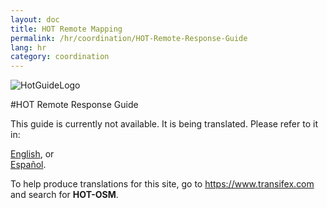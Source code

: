 ```yaml
---
layout: doc
title: HOT Remote Mapping  
permalink: /hr/coordination/HOT-Remote-Response-Guide 
lang: hr
category: coordination
---
```

![HotGuideLogo](http://hot.openstreetmap.org/sites/default/themes/hot_theme/logo.png)

#HOT Remote Response Guide  


This guide is currently not available. It is being translated. Please refer to it in:  

[English](/en/coordination/HOT-Remote-Response-Guide), or  
[Español](/es/coordination/HOT-Remote-Response-Guide).  

To help produce translations for this site, go to <https://www.transifex.com> and search for **HOT-OSM**.  
